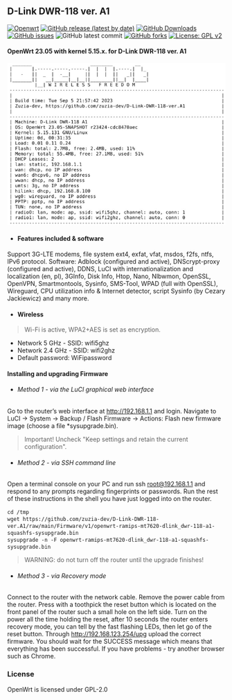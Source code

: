 ##  D-Link DWR-118 ver. A1
[![Openwrt](https://img.shields.io/badge/os-OpenWrt-<COLOR>.svg)](https://github.com/zuzia-dev/openwrt/) [![GitHub release (latest by date)](https://img.shields.io/github/v/release/zuzia-dev/DLINK-DWR-118-A1-repo-source?color=orange)](https://github.com/zuzia-dev/DLINK-DWR-118-A1-repo-source/releases/latest) [![GitHub Downloads](https://img.shields.io/github/downloads/zuzia-dev/DLINK-DWR-118-A1-repo-source/total)](https://github.com/zuzia-dev/DLINK-DWR-118-A1-repo-source/releases/latest) [![GitHub issues](https://img.shields.io/github/issues/zuzia-dev/DLINK-DWR-118-A1-repo-source?color=green)](https://GitHub.com/zuzia-dev/DLINK-DWR-118-A1-repo-source/issues) ![GitHub latest commit](https://img.shields.io/github/last-commit/zuzia-dev/DLINK-DWR-118-A1-repo-source?color=00BFFF) [![GitHub forks](https://img.shields.io/github/forks/zuzia-dev/DLINK-DWR-118-A1-repo-source?color=93917C)](https://GitHub.com/zuzia-dev/DLINK-DWR-118-A1-repo-source/forks) [![License: GPL v2](https://img.shields.io/badge/License-GPL_v2-blue.svg)](https://github.com/zuzia-dev/DLINK-DWR-118-A1-repo-source#license) 

#### OpenWrt 23.05 with kernel 5.15.x. for D-Link DWR-118 ver. A1
<img src="https://github.com/zuzia-dev/D-Link-DWR-118-ver.A1/blob/055f62d73578cfd74c42e76b3b496218cd41b4af/Firmware/Terminal-sysinfo-v1.jpg?raw=true" width="512" />

- ####   Features included & software
Support 3G-LTE modems, file system ext4, exfat, vfat, msdos, f2fs, ntfs, IPv6 protocol. Software: Adblock (configured and active), DNScrypt-proxy (configured and active), DDNS, LuCI with internationalization and localization (en, pl), 3GInfo, Disk Info, Htop, Nano, Nlbwmon, OpenSSL, OpenVPN, Smartmontools, Sysinfo, SMS-Tool, WPAD (full with OpenSSL), Wireguard, CPU utilization info & Internet detector, script Sysinfo (by Cezary Jackiewicz) and many more.

- ####    Wireless
> Wi-Fi is active, WPA2+AES is set as encryption. 
- Network 5 GHz - SSID: wifi5ghz
- Network 2.4 GHz - SSID: wifi2ghz
- Default password: WiFipassword

#### Installing and upgrading Firmware
- ###### Method 1 - via the LuCI graphical web interface
Go to the router’s web interface at http://192.168.1.1 and login. Navigate to LuCI → System → Backup / Flash Firmware → Actions: Flash new firmware image (choose a file *sysupgrade.bin).
> Important! Uncheck "Keep settings and retain the current configuration".
- ###### Method 2 - via SSH command line
Open a terminal console on your PC and run ssh root@192.168.1.1 and respond to any prompts regarding fingerprints or passwords. Run the rest of these instructions in the shell you have just logged into on the router.
```
cd /tmp
wget https://github.com/zuzia-dev/D-Link-DWR-118-ver.A1/raw/main/Firmware/v1/openwrt-ramips-mt7620-dlink_dwr-118-a1-squashfs-sysupgrade.bin
sysupgrade -n -F openwrt-ramips-mt7620-dlink_dwr-118-a1-squashfs-sysupgrade.bin
```
> WARNING: do not turn off the router until the upgrade finishes!
- ###### Method 3 - via Recovery mode
Connect to the router with the network cable. Remove the power cable from the router. Press with a toothpick the reset button which is located on the front panel of the router such a small hole on the left side.  Turn on the power all the time holding the reset, after 10 seconds the router enters recovery mode, you can tell by the fast flashing LEDs, then let go of the reset button. Through http://192.168.123.254/upg upload the correct firmware. You should wait for the SUCCESS message which means that everything has been successful. If you have problems - try another browser such as Chrome.

### License
OpenWrt is licensed under GPL-2.0
